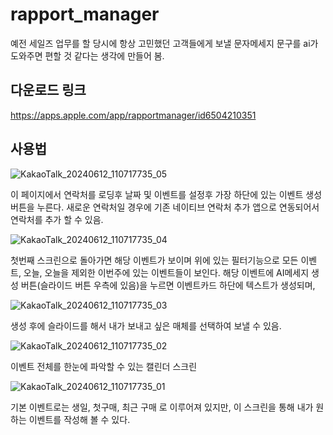 # rapport_manager

예전 세일즈 업무를 할 당시에 항상 고민했던 고객들에게 보낼 문자메세지 문구를 ai가 도와주면 편할 것 같다는 생각에 만들어 봄.

## 다운로드 링크 
https://apps.apple.com/app/rapportmanager/id6504210351

## 사용법
![KakaoTalk_20240612_110717735_05](https://github.com/cw3598rt/rapport_manager/assets/79645896/86a70b01-65b1-4c08-a85c-78c387d7a56a)

이 페이지에서 연락처를 로딩후 날짜 및 이벤트를 설정후 가장 하단에 있는 이벤트 생성 버튼을 누른다.
새로운 연락처일 경우에 기존 네이티브 연락처 추가 앱으로 연동되어서 연락처를 추가 할 수 있음.

![KakaoTalk_20240612_110717735_04](https://github.com/cw3598rt/rapport_manager/assets/79645896/cd9a7bb3-eaac-4b81-b9cf-42f3fff8dea3)

첫번째 스크린으로 돌아가면 해당 이벤트가 보이며 위에 있는 필터기능으로 모든 이벤트, 오늘, 오늘을 제외한 이번주에 있는 이벤트들이 보인다.
해당 이벤트에 AI메세지 생성 버튼(슬라이드 버튼 우측에 있음)을 누르면 이벤트카드 하단에 텍스트가 생성되며, 

![KakaoTalk_20240612_110717735_03](https://github.com/cw3598rt/rapport_manager/assets/79645896/88d804fa-10c7-43af-832b-f8c8322e8590)

생성 후에 슬라이드를 해서 내가 보내고 싶은 매체를 선택하여 보낼 수 있음.

![KakaoTalk_20240612_110717735_02](https://github.com/cw3598rt/rapport_manager/assets/79645896/b0bcf381-7cc0-477a-a5b4-67d34c771351)

이벤트 전체를 한눈에 파악할 수 있는 캘린더 스크린

![KakaoTalk_20240612_110717735_01](https://github.com/cw3598rt/rapport_manager/assets/79645896/6cc4331a-6f16-4420-96d4-d21b5a1aece6)

기본 이벤트로는 생일, 첫구매, 최근 구매 로 이루어져 있지만, 이 스크린을 통해 내가 원하는 이벤트를 작성해 볼 수 있다.
